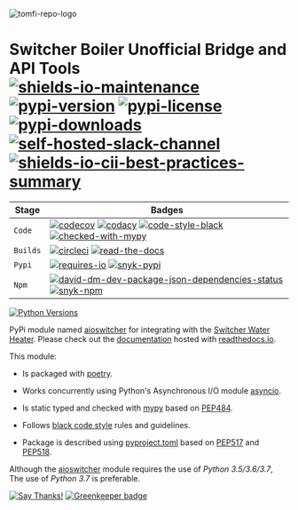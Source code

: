 <!--lint disable maximum-heading-length-->
![tomfi-repo-logo](https://raw.githubusercontent.com/tomerfi/portfolio/dev/images/TomFiRepoWhite.png)
# Switcher Boiler Unofficial Bridge and API Tools</br>[![shields-io-maintenance]][0] [![pypi-version]][11] [![pypi-license]][11] [![pypi-downloads]][11] [![self-hosted-slack-channel]][1] [![shields-io-cii-best-practices-summary]][2] 

| Stage     | Badges                                                                            |
| --------- | --------------------------------------------------------------------------------- |
| `Code`    | [![codecov]][3] [![codacy]][4] [![code-style-black]][5] [![checked-with-mypy]][6] | 
| `Builds`  | [![circleci]][7] [![read-the-docs]][8]                                            |
| `Pypi`    | [![requires-io]][9] [![snyk-pypi]][13]                                            |
| `Npm`     | [![david-dm-dev-package-json-dependencies-status]][10] [![snyk-npm]][12]          |

[![Python Versions](https://img.shields.io/pypi/pyversions/django.svg)]((https://pypi.org/project/aioswitcher/)) 

PyPi module named [aioswitcher][11] for integrating with the [Switcher Water Heater](https://www.switcher.co.il/).
Please check out the [documentation](https://aioswitcher.readthedocs.io) hosted with
[readthedocs.io](https://readthedocs.org/).

This module:
-   Is packaged with [poetry](https://poetry.eustace.io/).

-   Works concurrently using Python's Asynchronous I/O module [asyncio](https://docs.python.org/3/library/asyncio.html#module-asyncio).

-   Is static typed and checked with [mypy](https://mypy.readthedocs.io/en/latest/index.html) based
    on [PEP484](https://www.python.org/dev/peps/pep-0484/).

-   Follows [black code style](https://black.readthedocs.io/en/stable/) rules and guidelines.

-   Package is described using [pyproject.toml](pyproject.toml) based on [PEP517](https://www.python.org/dev/peps/pep-0517/)
    and [PEP518](https://www.python.org/dev/peps/pep-0518/).

Although the [aioswitcher][11] module requires the use of *Python 3.5/3.6/3.7*,
The use of *Python 3.7* is preferable.

[![Say Thanks!](https://img.shields.io/badge/Say%20Thanks-!-1EAEDB.svg)](https://saythanks.io/to/TomerFi) [![Greenkeeper badge](https://badges.greenkeeper.io/TomerFi/aioswitcher.svg)](https://greenkeeper.io/)

<!-- Real Links -->
[0]: https://github.com/TomerFi/aioswitcher
[1]: https://tomfi.slack.com/messages/CK3KRBYDP
[2]: https://bestpractices.coreinfrastructure.org/projects/2889
[3]: https://codecov.io/gh/TomerFi/aioswitcher
[4]: https://www.codacy.com/app/TomerFi/aioswitcher?utm_source=github.com&amp;utm_medium=referral&amp;utm_content=TomerFi/aioswitcher&amp;utm_campaign=Badge_Grade
[5]: https://black.readthedocs.io/en/stable/
[6]: http://mypy-lang.org/
[7]: https://circleci.com/gh/TomerFi/aioswitcher
[8]: https://aioswitcher.readthedocs.io/en/stable
[9]: https://requires.io/github/TomerFi/aioswitcher/requirements
[10]: https://david-dm.org/TomerFi/aioswitcher
[11]: https://pypi.org/project/aioswitcher/
[12]: https://snyk.io//test/github/TomerFi/aioswitcher?targetFile=package.json
[13]: https://snyk.io//test/github/TomerFi/aioswitcher?targetFile=requirements.txt

<!-- Badges Links -->
[checked-with-mypy]: http://www.mypy-lang.org/static/mypy_badge.svg
[circleci]: https://circleci.com/gh/TomerFi/aioswitcher.svg?style=shield
[codacy]: https://api.codacy.com/project/badge/Grade/49a3c3b0987e4d9a8f400eb49db423d8
[codecov]: https://codecov.io/gh/TomerFi/aioswitcher/graph/badge.svg
[code-style-black]: https://img.shields.io/badge/code%20style-black-000000.svg
[david-dm-dev-package-json-dependencies-status]: https://david-dm.org/TomerFi/aioswitcher/status.svg
[pypi-downloads]: https://img.shields.io/pypi/dm/aioswitcher.svg
[pypi-license]: https://img.shields.io/pypi/l/aioswitcher.svg
[pypi-version]: https://badge.fury.io/py/aioswitcher.svg
[read-the-docs]: https://readthedocs.org/projects/aioswitcher/badge/?version=stable
[requires-io]: https://requires.io/github/TomerFi/aioswitcher/requirements.svg
[self-hosted-slack-channel]: https://slack.tomfi.info:8443/aioswitcher.svg
[shields-io-cii-best-practices-summary]: https://img.shields.io/cii/summary/2889.svg
[shields-io-maintenance]: https://img.shields.io/badge/Maintained%3F-yes-green.svg
[snyk-npm]: https://snyk.io//test/github/TomerFi/aioswitcher/badge.svg?targetFile=package.json
[snyk-pypi]: https://snyk.io//test/github/TomerFi/aioswitcher/badge.svg?targetFile=requirements.txt
